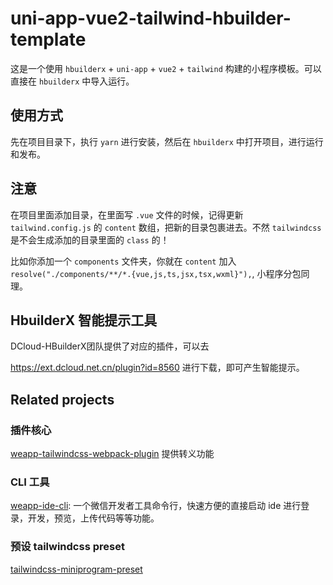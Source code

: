 # uni-app-vue2-tailwind-hbuilder-template

这是一个使用 `hbuilderx` + `uni-app` + `vue2` + `tailwind` 构建的小程序模板。可以直接在 `hbuilderx` 中导入运行。

## 使用方式

先在项目目录下，执行 `yarn` 进行安装，然后在 `hbuilderx` 中打开项目，进行运行和发布。

## 注意

在项目里面添加目录，在里面写 `.vue` 文件的时候，记得更新 `tailwind.config.js` 的 `content` 数组，把新的目录包裹进去。不然 `tailwindcss` 是不会生成添加的目录里面的 `class` 的！

比如你添加一个 `components` 文件夹，你就在 `content` 加入 `resolve("./components/**/*.{vue,js,ts,jsx,tsx,wxml}"),`, 小程序分包同理。

## HbuilderX 智能提示工具

DCloud-HBuilderX团队提供了对应的插件，可以去

<https://ext.dcloud.net.cn/plugin?id=8560> 进行下载，即可产生智能提示。

## Related projects

### 插件核心

[weapp-tailwindcss-webpack-plugin](https://github.com/sonofmagic/weapp-tailwindcss-webpack-plugin) 提供转义功能

### CLI 工具

[weapp-ide-cli](https://github.com/sonofmagic/utils/tree/main/packages/weapp-ide-cli): 一个微信开发者工具命令行，快速方便的直接启动 ide 进行登录，开发，预览，上传代码等等功能。


### 预设 tailwindcss preset

[tailwindcss-miniprogram-preset](https://github.com/sonofmagic/tailwindcss-miniprogram-preset)

